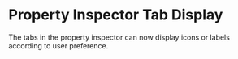 # Property Inspector Tab Display

The tabs in the property inspector can now display icons or labels 
according to user preference.